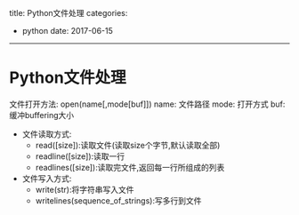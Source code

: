 title: Python文件处理
categories: 
- python
date: 2017-06-15
---
# Python文件处理
文件打开方法: open(name[,mode[buf]])
name: 文件路径
mode: 打开方式
buf: 缓冲buffering大小

- 文件读取方式:
    + read([size]):读取文件(读取size个字节,默认读取全部)
    + readline([size]):读取一行
    + readlines([size]):读取完文件,返回每一行所组成的列表
- 文件写入方式:
    + write(str):将字符串写入文件
    + writelines(sequence_of_strings):写多行到文件
